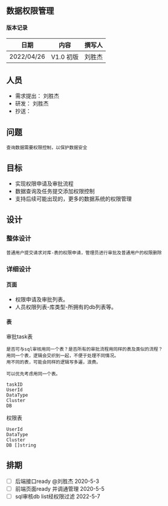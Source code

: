## 数据权限管理

#### 版本记录

日期 |内容|撰写人
|---|---|---|
2022/04/26| V1.0 初版| 刘胜杰

## 人员
- 需求提出： 刘胜杰
- 研发： 刘胜杰
- 抄送：

## 问题
    查询数据需要权限控制，以保护数据安全

## 目标
   - 实现权限申请及审批流程
   - 数据查询及任务提交添加权限控制
   - 支持后续可能出现的，更多的数据系统的权限管理

## 设计

### 整体设计
    普通用户提交请求对库-表的权限申请，管理员进行审批及普通用户的权限删除

### 详细设计

#### 页面
- 权限申请及审批列表。
- 人员权限列表-库类型-所拥有的db列表等。

#### 表
审批task表
    
    是否可与sql审核用同一个表？是否所有的审批流程用同样的表及类似的流程？
    用同一个表，逻辑会交织到一起，不便于处理不同情况。
    用不同的表，可能会同样的逻辑写多遍，浪费。

    可以优先考虑用同一个表。

    taskID
    UserId
    DataType
    Cluster
    DB

权限表
    
    UserId
    DataType
    Cluster
    DB []string

## 排期

- [ ] 后端接口ready @刘胜杰 2020-5-3 
- [ ] 前端页面ready 并调通管理 2020-5-5
- [ ] sql审核db list经权限过滤 2022-5-7